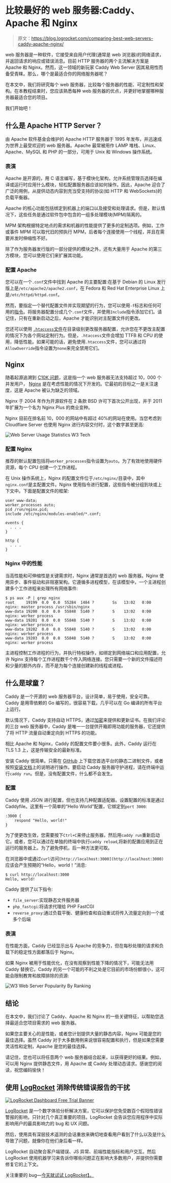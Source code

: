 # 比较最好的 web 服务器:Caddy、Apache 和 Nginx 

> 原文：<https://blog.logrocket.com/comparing-best-web-servers-caddy-apache-nginx/>

web 服务器是一种软件，它接受来自用户代理(通常是 web 浏览器)的网络请求，并返回请求的响应或错误消息。目前 HTTP 服务器的两个主流解决方案是 Apache 和 Nginx。然而，这一领域的新玩家 Caddy Web Server 因其易用性而备受青睐。那么，哪个是最适合你的网络服务器呢？

在本文中，我们将研究每个 web 服务器，比较每个服务器的性能、可定制性和架构。在本教程结束时，您应该熟悉每种 web 服务器的优点，并更好地掌握哪种服务器最适合您的项目。

我们开始吧！

## 什么是 Apache HTTP Server？

由 Apache 软件基金会维护的 Apache HTTP 服务器于 1995 年发布，并迅速成为世界上最受欢迎的 web 服务器。Apache 最常被用作 LAMP 堆栈、Linux、Apache、MySQL 和 PHP 的一部分，可用于 Unix 和 Windows 操作系统。

### 表演

Apache 是开源的，用 C 语言编写，基于模块化架构，允许系统管理员选择在编译或运行时应用什么模块，轻松配置服务器应该如何操作。因此，Apache 迎合了广泛的用例，从提供动态内容到充当受支持的协议(如 HTTP 和 WebSockets)的负载平衡器。

Apache 的核心功能包括绑定到机器上的端口以及接受和处理请求。但是，默认情况下，这些任务是通过软件包中包含的一组多处理模块(MPM)隔离的。

MPM 架构根据特定地点的需求和机器的性能提供了更多的定制选项。例如，工作或事件 MPM 可以取代旧的预执行 MPM，后者每个连接使用一个线程，并且在需要并发时伸缩性不好。

除了作为服务器发行版的一部分提供的模块之外，还有大量用于 Apache 的第三方模块，您可以使用它们来扩展其功能。

### 配置 Apache

您可以在一个`.conf`文件中找到 Apache 的主要配置:在基于 Debian 的 Linux 发行版上是`/etc/apache2/apache2.conf`，在 Fedora 和 Red Hat Enterprise Linux 上是`/etc/httpd/httpd.conf`。

然而，要指定一个替代配置文件并实现期望的行为，您可以使用`-f`标志和任何可用的[指令](https://httpd.apache.org/docs/2.4/mod/directives.html)。将服务器配置分成几个`.conf`文件，并使用`Include`指令添加它们。请记住，只有在重新启动之后，Apache 才能识别对主配置文件的更改。

您还可以使用 [`.htaccess`文件](https://httpd.apache.org/docs/2.4/howto/htaccess.html#when)在目录级别更改服务器配置，允许您在不更改主配置的情况下为各个网站定制行为。但是，`.htaccess`文件会增加 TTFB 和 CPU 的使用，降低性能。如果可能的话，避免使用`.htaccess`文件，您可以通过将`AllowOverride`指令设置为`none`来完全禁用它们。

## Nginx

随着起源追溯到 [C10K 问题](https://www.nginx.com/blog/maximizing-python-performance-with-nginx-parti-web-serving-and-caching/)，这是指一个 web 服务器无法支持超过 10，000 个并发用户， [Nginx](https://nginx.org) 是在考虑性能的情况下开发的。它最初的目标之一是关注速度，这是 Apache 被认为缺乏的领域。

Nginx 于 2004 年作为开源软件在 2 条款 BSD 许可下首次公开出现，并于 2011 年扩展为一个名为 Nginx Plus 的商业变种。

Nginx 目前在排名前 10，000 的网站中有超过 40%的网站在使用。当您考虑到 Cloudflare Server 也使用 Nginx 进行内容交付时，这个数字甚至更高:

![Web Server Usage Statistics W3 Tech](img/cc9f5ec048fa0089c7840dd6516c1b99.png)

### 配置 Nginx

推荐的默认配置包括将`worker_processes`指令设置为`auto`。为了有效地使用硬件资源，每个 CPU 创建一个工作进程。

在 Unix 操作系统上，Nginx 的配置文件位于`/etc/nginx/`目录中，其中`nginx.conf`是主配置文件。Nginx 使用指令进行配置，这些指令被分组到块或上下文中。下面是配置文件的框架:

```
user www-data;
worker_processes auto;
pid /run/nginx.pid;
include /etc/nginx/modules-enabled/*.conf;

events {
  . . .
}

http {
  . . .
}

```

### Nginx 中的性能

当高性能和可伸缩性是关键需求时，Nginx 通常是首选的 web 服务器。Nginx 使用异步、事件驱动和非阻塞架构。它遵循多进程模型，在该模型中，一个主进程创建多个工作进程来处理所有网络事件:

```
$ ps aux -P | grep nginx
root     19199  0.0  0.0  55284  1484 ?        Ss   13:02   0:00 nginx: master process /usr/sbin/nginx
www-data 19200  0.0  0.0  55848  5140 ?        S    13:02   0:00 nginx: worker process
www-data 19201  0.0  0.0  55848  5140 ?        S    13:02   0:00 nginx: worker process
www-data 19202  0.0  0.0  55848  5140 ?        S    13:02   0:00 nginx: worker process
www-data 19203  0.0  0.0  55848  5140 ?        S    13:02   0:00 nginx: worker process

```

主进程控制工作进程的行为，并执行特权操作，如绑定到网络端口和应用配置，允许 Nginx 支持每个工作进程数千个传入网络连接。您只需要一个新的文件描述符和少量的额外内存，而不是为每个连接创建新的线程或进程。

## 什么是球童？

Caddy 是一个开源的 web 服务器平台，设计简单，易于使用，安全可靠。Caddy 是用零依赖的 Go 编写的，很容易下载，几乎可以在 Go 编译的所有平台上运行。

默认情况下，Caddy 支持自动 HTTPS，通过[加密](https://letsencrypt.org)来提供和更新证书。在我们评论的三台 web 服务器中，Caddy 是唯一一台提供开箱即用功能的服务器，它还提供了将 HTTP 流量自动重定向到 HTTPS 的功能。

相比 Apache 和 Nginx，Caddy 的配置文件要小很多。此外，Caddy 运行在 TLS 1.3 上，这是传输安全的最新标准。

安装 Caddy 很简单。只需在 [GitHub](https://github.com/caddyserver/caddy/releases) 上下载您首选平台的静态二进制文件，或者按照[安装文档](https://github.com/caddyserver/caddy/releases)上的说明进行操作。要启动 Caddy 服务器守护进程，请在终端中运行`caddy run`。但是，没有配置文件，什么都不会发生。

### 配置

Caddy 使用 JSON 进行配置，但也支持几种配置适配器。设置配置的标准是通过 Caddyfile。这里有一个简单的“Hello World”配置，它绑定到`port 3000`:

```
:3000 {
    respond "Hello, world!"
}

```

为了使更改生效，您需要按下`Ctrl+C`来停止服务器，然后用`caddy run`重新启动它。或者，您可以通过在单独的终端中执行`caddy reload`,将新的配置应用到正在运行的服务器上。为了避免停机，后一种方法更可取。

在浏览器中或通过`curl`访问`[http://localhost:3000](http://localhost:3000)`应该会产生预期的“Hello，world！”消息:

```
$ curl http://localhost:3000
Hello, world!

```

Caddy 提供了以下指令:

*   `file_server`:实现静态文件服务器
*   `php_fastcgi`:将请求代理给 PHP FastCGI
*   `reverse_proxy`:通过负载平衡、健康检查和自动重试将传入流量定向到一个或多个后端

### 表演

在性能方面，Caddy 已经显示出与 Apache 的竞争力，但在每秒处理的请求和负载下的稳定性方面都落后于 Nginx。

如果 Nginx 被用于性能优化，在没有观察到性能下降的情况下，可能无法用 Caddy 替换它。Caddy 的另一个可能的不利之处是它目前的市场份额很小，这可能会限制教育和故障排除的资源:

![W3 Web Server Popularity By Ranking](img/fccefc280b391a467e8ac6ffa85288a8.png)

## 结论

在本文中，我们讨论了 Caddy、Apache 和 Nginx 的一些关键特征，以帮助您选择最适合您项目需求的 web 服务器。

如果您主要关心的是性能，或者您计划提供大量的静态内容，Nginx 可能是您的最佳选择。虽然 Caddy 对于大多数用例来说很容易配置和执行，但是如果您需要灵活性和定制，Apache 是您的最佳选择。

请记住，您也可以将任意两个 web 服务器结合起来，以获得更好的结果。例如，可以用 Nginx 提供静态文件，用 Apache 或 Caddy 处理动态请求。感谢您的阅读，祝您编码愉快！

## 使用 [LogRocket](https://lp.logrocket.com/blg/signup) 消除传统错误报告的干扰

[![LogRocket Dashboard Free Trial Banner](img/d6f5a5dd739296c1dd7aab3d5e77eeb9.png)](https://lp.logrocket.com/blg/signup)

[LogRocket](https://lp.logrocket.com/blg/signup) 是一个数字体验分析解决方案，它可以保护您免受数百个假阳性错误警报的影响，只针对几个真正重要的项目。LogRocket 会告诉您应用程序中实际影响用户的最具影响力的 bug 和 UX 问题。

然后，使用具有深层技术遥测的会话重放来确切地查看用户看到了什么以及是什么导致了问题，就像你在他们身后看一样。

LogRocket 自动聚合客户端错误、JS 异常、前端性能指标和用户交互。然后 LogRocket 使用机器学习来告诉你哪些问题正在影响大多数用户，并提供你需要修复它的上下文。

关注重要的 bug—[今天就试试 LogRocket】。](https://lp.logrocket.com/blg/signup-issue-free)